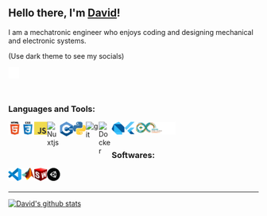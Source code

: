 <!-- <img src="https://github.com/David21NP/ProfileInfo/blob/master/Colorful%20Simple%20Science%20Class%20Education%20Presentation.png">
<br/>
<br/> -->

## Hello there, I'm <a href="https://github.com/David21NP" target="_blank">David</a>!

I am a mechatronic engineer who enjoys coding and designing mechanical and electronic systems.

(Use dark theme to see my socials)

<!-- <a href="https://david-pardo.com" target="_blank"><img align="left" alt="david-pardo.com" width="22px" src="https://github.com/David21NP/ProfileInfo/blob/master/Social/www.svg" /></a> -->
<a href="https://www.linkedin.com/in/david-pardo-2102" target="_blank"><img align="left" alt="David P | LinkedIn" width="22px" src="https://github.com/David21NP/ProfileInfo/blob/master/Social/linkedin.svg" /></a>
<!-- <a href="https://behance.net/aakarshb" target="_blank"><img align="left" alt="Aakarsh B | Behance" width="22px" src="https://github.com/David21NP/ProfileInfo/blob/master/behance.svg" />
<a href="https://dribbble.com/aakarshb" target="_blank"><img align="left" alt="Aakarsh B | Dribbble" width="22px" src="https://github.com/David21NP/ProfileInfo/blob/master/dribbble.svg" />
<a href="https://instagram.com/_.aakarsh._" target="_blank"><img align="left" alt="Aakarsh B | Instagram" width="22px" src="https://github.com/David21NP/ProfileInfo/blob/master/insta.svg" />
<a href="https://twitter.com/David21NPhttps://www.w3.org/html/" target="_blank"><img align="left" alt="Aakarsh B | Twitter" width="22px" src="https://github.com/David21NP/ProfileInfo/blob/master/twitter.svg" />
<a href="https://medium.com/@aakarshbiju" target="_blank"><img align="left" alt="Aakarsh B | Medium" width="22px" src="https://github.com/David21NP/ProfileInfo/blob/master/medium.svg" />
<a href="https://dev.to/aakarshb" target="_blank"><img align="left" alt="dev to aakarsh" width="22px" src="https://github.com/David21NP/ProfileInfo/blob/master/dev-badge.svg" /></a> -->

<br />
<br />
<br />

<!-- ### 📕 Latest Blog Post 

  I'm in the process of beginning my first blog -->
<!-- BLOG-POST-LIST:START -->
<!-- - [A dot cost me 6,000 rupees!](https://aakarshbiju.medium.com/a-dot-cost-me-6-000-rupees-3f519595f86f?source=rss-f82fcec8502a------2)
- [I created 3D art daily for 50 days!](https://medium.com/creativcuckoo/i-created-3d-art-daily-for-50-days-bbea3ec4a01f?source=rss-f82fcec8502a------2)
- [Top free fonts for headings!](https://medium.com/creativcuckoo/top-free-fonts-for-headings-40afb244181?source=rss-f82fcec8502a------2)
- [Buttons — Rounded Corners or Sharp?](https://medium.com/creativcuckoo/buttons-rounded-corners-or-sharp-29109966a63c?source=rss-f82fcec8502a------2) -->
<!-- BLOG-POST-LIST:END -->

<!-- <br/> -->

### Languages and Tools:

[<img align="left" alt="HTML5" width="26px" src="https://raw.githubusercontent.com/github/explore/80688e429a7d4ef2fca1e82350fe8e3517d3494d/topics/html/html.png" />](https://www.w3schools.com/html/)
<a href="https://www.w3schools.com/css/" target="_blank"><img align="left" alt="CSS3" width="26px" src="https://raw.githubusercontent.com/github/explore/80688e429a7d4ef2fca1e82350fe8e3517d3494d/topics/css/css.png" /></a>
<a href="https://www.javascript.com" target="_blank"> <img align="left" alt="Javascript" width="26px" src="https://raw.githubusercontent.com/github/explore/80688e429a7d4ef2fca1e82350fe8e3517d3494d/topics/javascript/javascript.png"/> </a>
<a href="https://nuxtjs.org/" target="_blank"> <img align="left" alt="Nuxtjs" width="26px" src="https://nuxtjs.org/logos/nuxt-white.svg"/> </a>
<a href="https://www.w3schools.com/cpp/" target="_blank"> <img align="left" alt="C++" width="26px" src="https://github.com/David21NP/ProfileInfo/blob/master/Langs/c++.png"/> </a>
<a href="https://www.python.org" target="_blank"> <img align="left" alt="Python" width="26px" src="https://github.com/David21NP/ProfileInfo/blob/master/Langs/python-5.svg?raw=true"/> </a>
<!-- <a href="https://www.cprogramming.com/" target="_blank"> <img align="left" alt="C" width="26px" src="https://github.com/David21NP/ProfileInfo/blob/master/c-programming.png"/> </a> -->
<a href="https://git-scm.com/" target="_blank"> <img align="left" alt="git" width="26px" src="https://www.vectorlogo.zone/logos/git-scm/git-scm-icon.svg"/> </a>
<a href="https://www.docker.com/" target="_blank"> <img align="left" alt="Docker" width="26px" src="https://www.docker.com/assets/logo-files/Docker-Logo-White-RGB_Moby.png"/> </a>
<a href="https://dart.dev/" target="_blank"> <img align="left" alt="Dart" width="26px" src="https://github.com/David21NP/ProfileInfo/blob/master/Langs/Dart.svg"/> </a>
<a href="https://flutter.dev/" target="_blank"> <img align="left" alt="Flutter" width="20px" src="https://github.com/David21NP/ProfileInfo/blob/master/Langs/Flutter.svg"/> </a>
<a href="https://www.arduino.cc/" target="_blank"> <img align="left" alt="Arduino community" width="56px" src="https://github.com/David21NP/ProfileInfo/blob/master/Langs/ArduinoCommunityLogo_SVG.svg"/> </a>
<a href="https://github.com/David21NP" target="_blank"> 
  <img align="left" alt="GitHub" width="26px" src="https://github.com/David21NP/ProfileInfo/blob/master/Langs/github.svg" /> 
</a>
<br />
<br />

### Softwares:

<a href="https://code.visualstudio.com/" target="_blank">
  <img align="left" alt="Visual Studio Code" width="26px" src="https://raw.githubusercontent.com/github/explore/80688e429a7d4ef2fca1e82350fe8e3517d3494d/topics/visual-studio-code/visual-studio-code.png" /> 
</a>
<a href="https://www.mathworks.com/products/matlab.html" target="_blank">
  <img align="left" alt="Matlab" width="26px" src="https://github.com/David21NP/ProfileInfo/blob/master/Softwares/Matlab_Logo.png" />
</a>
<a href="https://www.solidworks.com/" target="_blank"> 
  <img align="left" alt="Solidworks" width="26px" src="https://github.com/David21NP/ProfileInfo/blob/master/Softwares/Solidworks.png" />
</a>
<a href="https://unity.com/" target="_blank"> 
  <img align="left" alt="Unity" width="26px" src="https://github.com/David21NP/ProfileInfo/blob/master/Softwares/unity-tab-circle-black.png" /> 
</a>
<!-- <a href="https://www.adobe.com/products/xd.html" target="_blank"> <img align="left" alt="XD" width="26px" src="https://github.com/David21NP/ProfileInfo/blob/master/adobexd.png?raw=true"/> </a> 
<a href="https://www.adobe.com/in/products/illustrator.html" target="_blank"> <img align="left" alt="Illustrator" width="26px" src="https://github.com/David21NP/ProfileInfo/blob/master/illustrator.png?raw=true"/> </a> 
<a href="https://www.photoshop.com/en" target="_blank"> <img align="left" alt="Photoshop" width="26px" src="https://github.com/David21NP/ProfileInfo/blob/master/photoshop.png?raw=true"/> </a>
<a href="https://www.blender.org" target="_blank"> <img align="left" alt="Photoshop" width="26px" src="https://github.com/David21NP/ProfileInfo/blob/master/blender.png?raw=true"/> </a> -->


<br />
<br />

---

[![David's github stats](https://github-readme-stats.vercel.app/api?username=David21NP&include_all_commits=true&count_private=true&show_icons=true&line_height=20&title_color=FFFFFF&icon_color=FFFFFF&text_color=FFFFFF&bg_color=0D1117)](https://github.com/anuraghazra/github-readme-stats)
